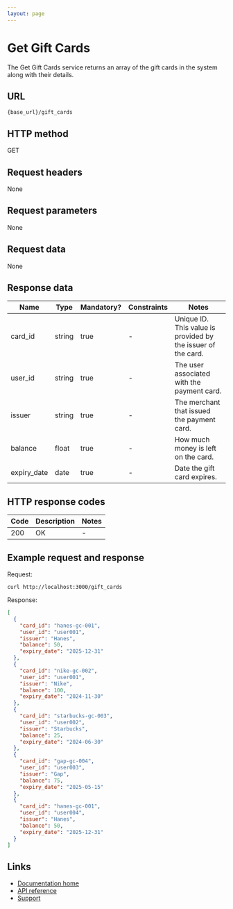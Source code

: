 ```yaml
---
layout: page
---
```


# Get Gift Cards

The Get Gift Cards service returns an array of the gift cards in the system along with their details.

## URL

```shell
{base_url}/gift_cards
```

## HTTP method

GET

## Request headers

None

## Request parameters

None

## Request data

None

## Response data

| Name          | Type          | Mandatory? | Constraints | Notes |
| ------------- | ------------- | ---        | ---         | ---   |
| card_id       | string        | true       | -           | Unique ID. This value is provided by the issuer of the card. |
| user_id       | string        | true       | -           | The user associated with the payment card. |
| issuer        | string        | true       | -           | The merchant that issued the payment card. |
| balance       | float          | true       | -           | How much money is left on the card.        |
| expiry_date   | date          | true       | -           | Date the gift card expires. |

## HTTP response codes

| Code          | Description   | Notes |
| ------------- | ------------- | ---   |
| 200           | OK            | -     |

## Example request and response

Request:

```shell
curl http://localhost:3000/gift_cards
```

Response:

```json
[
  {
    "card_id": "hanes-gc-001",
    "user_id": "user001",
    "issuer": "Hanes",
    "balance": 50,
    "expiry_date": "2025-12-31"
  },
  {
    "card_id": "nike-gc-002",
    "user_id": "user001",
    "issuer": "Nike",
    "balance": 100,
    "expiry_date": "2024-11-30"
  },
  {
    "card_id": "starbucks-gc-003",
    "user_id": "user002",
    "issuer": "Starbucks",
    "balance": 25,
    "expiry_date": "2024-06-30"
  },
  {
    "card_id": "gap-gc-004",
    "user_id": "user003",
    "issuer": "Gap",
    "balance": 75,
    "expiry_date": "2025-05-15"
  },
  {
    "card_id": "hanes-gc-001",
    "user_id": "user004",
    "issuer": "Hanes",
    "balance": 50,
    "expiry_date": "2025-12-31"
  }
]
```
## Links

* [Documentation home](../../index.md)
* [API reference](../../api/index.md)
* [Support](mailto:support@example.com)